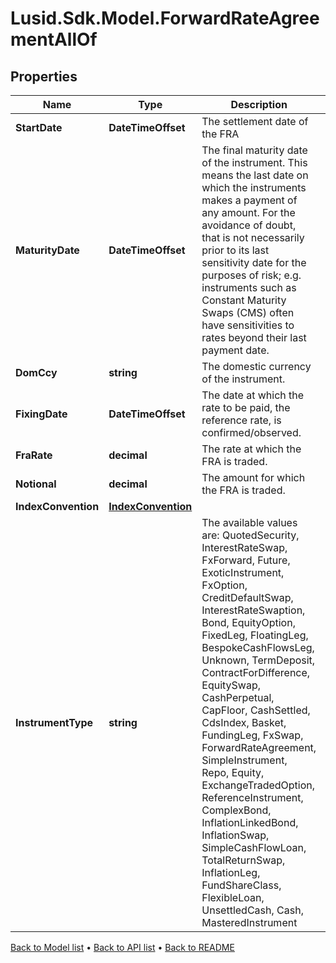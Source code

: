 # Lusid.Sdk.Model.ForwardRateAgreementAllOf

## Properties

Name | Type | Description | Notes
------------ | ------------- | ------------- | -------------
**StartDate** | **DateTimeOffset** | The settlement date of the FRA | 
**MaturityDate** | **DateTimeOffset** | The final maturity date of the instrument. This means the last date on which the instruments makes a payment of any amount.  For the avoidance of doubt, that is not necessarily prior to its last sensitivity date for the purposes of risk; e.g. instruments such as  Constant Maturity Swaps (CMS) often have sensitivities to rates beyond their last payment date. | 
**DomCcy** | **string** | The domestic currency of the instrument. | 
**FixingDate** | **DateTimeOffset** | The date at which the rate to be paid, the reference rate, is confirmed/observed. | 
**FraRate** | **decimal** | The rate at which the FRA is traded. | 
**Notional** | **decimal** | The amount for which the FRA is traded. | 
**IndexConvention** | [**IndexConvention**](IndexConvention.md) |  | [optional] 
**InstrumentType** | **string** | The available values are: QuotedSecurity, InterestRateSwap, FxForward, Future, ExoticInstrument, FxOption, CreditDefaultSwap, InterestRateSwaption, Bond, EquityOption, FixedLeg, FloatingLeg, BespokeCashFlowsLeg, Unknown, TermDeposit, ContractForDifference, EquitySwap, CashPerpetual, CapFloor, CashSettled, CdsIndex, Basket, FundingLeg, FxSwap, ForwardRateAgreement, SimpleInstrument, Repo, Equity, ExchangeTradedOption, ReferenceInstrument, ComplexBond, InflationLinkedBond, InflationSwap, SimpleCashFlowLoan, TotalReturnSwap, InflationLeg, FundShareClass, FlexibleLoan, UnsettledCash, Cash, MasteredInstrument | 

[Back to Model list](../README.md#documentation-for-models) &#8226; [Back to API list](../README.md#documentation-for-api-endpoints) &#8226; [Back to README](../README.md)

